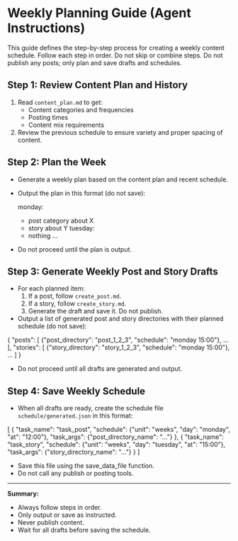 # Weekly Planning Guide (Agent Instructions)

This guide defines the step-by-step process for creating a weekly content schedule. Follow each step in order. Do not skip or combine steps. Do not publish any posts; only plan and save drafts and schedules.

## Step 1: Review Content Plan and History

1. Read `content_plan.md` to get:
   - Content categories and frequencies
   - Posting times
   - Content mix requirements
2. Review the previous schedule to ensure variety and proper spacing of content.

## Step 2: Plan the Week

- Generate a weekly plan based on the content plan and recent schedule.
- Output the plan in this format (do not save):

  monday:
    - post category about X
    - story about Y
  tuesday:
    - nothing
  ...

- Do not proceed until the plan is output.

## Step 3: Generate Weekly Post and Story Drafts

- For each planned item:
  1. If a post, follow `create_post.md`.
  2. If a story, follow `create_story.md`.
  3. Generate the draft and save it. Do not publish.
- Output a list of generated post and story directories with their planned schedule (do not save):

{
  "posts": [
    {"post_directory": "post_1_2_3", "schedule": "monday 15:00"},
    ...
  ],
  "stories": [
    {"story_directory": "story_1_2_3", "schedule": "monday 15:00"},
    ...
  ]
}

- Do not proceed until all drafts are generated and output.

## Step 4: Save Weekly Schedule

- When all drafts are ready, create the schedule file `schedule/generated.json` in this format:

[
  {
    "task_name": "task_post",
    "schedule": {"unit": "weeks", "day": "monday", "at": "12:00"},
    "task_args": {"post_directory_name": "..."}
  },
  {
    "task_name": "task_story",
    "schedule": {"unit": "weeks", "day": "tuesday", "at": "15:00"},
    "task_args": {"story_directory_name": "..."}
  }
]

- Save this file using the save_data_file function.
- Do not call any publish or posting tools.

---

**Summary:**
- Always follow steps in order.
- Only output or save as instructed.
- Never publish content.
- Wait for all drafts before saving the schedule.
